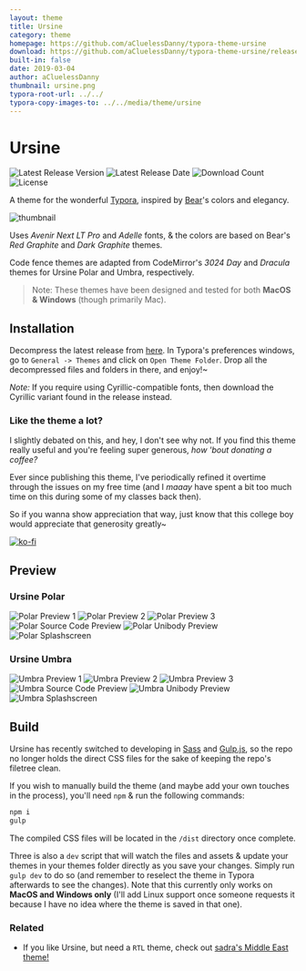 ```yaml
---
layout: theme
title: Ursine
category: theme
homepage: https://github.com/aCluelessDanny/typora-theme-ursine
download: https://github.com/aCluelessDanny/typora-theme-ursine/releases/latest
built-in: false
date: 2019-03-04
author: aCluelessDanny
thumbnail: ursine.png
typora-root-url: ../../
typora-copy-images-to: ../../media/theme/ursine
---
```


# Ursine

![Latest Release Version](https://img.shields.io/github/v/release/aCluelessDanny/typora-theme-ursine)
![Latest Release Date](https://img.shields.io/github/release-date/aCluelessDanny/typora-theme-ursine)
![Download Count](https://img.shields.io/github/downloads/aCluelessDanny/typora-theme-ursine/total)
![License](https://img.shields.io/github/license/aCluelessDanny/typora-theme-ursine)

A theme for the wonderful [Typora](https://typora.io), inspired by [Bear](https://bear.app)'s colors and elegancy.

![thumbnail](../../media/theme/ursine/thumbnail.png)

Uses *Avenir Next LT Pro* and *Adelle* fonts, & the colors are based on Bear's *Red Graphite* and *Dark Graphite* themes.

Code fence themes are adapted from CodeMirror's *3024 Day* and *Dracula* themes for Ursine Polar and Umbra, respectively.

> Note: These themes have been designed and tested for both **MacOS & Windows** (though primarily Mac).

## Installation

Decompress the latest release from [here](https://github.com/aCluelessDanny/typora-theme-ursine/releases). In Typora's preferences windows, go to `General -> Themes` and click on `Open Theme Folder`. Drop all the decompressed files and folders in there, and enjoy!~

*Note:* If you require using Cyrillic-compatible fonts, then download the Cyrillic variant found in the release instead.

### Like the theme a lot?

I slightly debated on this, and hey, I don't see why not. If you find this theme really useful and you're feeling super generous, *how 'bout donating a coffee?*

Ever since publishing this theme, I've periodically refined it overtime through the issues on my free time (and I *maaay* have spent a bit too much time on this during some of my classes back then).

So if you wanna show appreciation that way, just know that this college boy would appreciate that generosity greatly~

[![ko-fi](https://www.ko-fi.com/img/githubbutton_sm.svg)](https://ko-fi.com/clueless)

## Preview

### Ursine Polar

![Polar Preview 1](../../media/theme/ursine/polar-1.png)
![Polar Preview 2](../../media/theme/ursine/polar-2.png)
![Polar Preview 3](../../media/theme/ursine/polar-3.png)
![Polar Source Code Preview](../../media/theme/ursine/polar-source.png)
![Polar Unibody Preview](../../media/theme/ursine/polar-unibody.png)
![Polar Splashscreen](../../media/theme/ursine/polar-splashscreen.png)

### Ursine Umbra

![Umbra Preview 1](../../media/theme/ursine/umbra-1.png)
![Umbra Preview 2](../../media/theme/ursine/umbra-2.png)
![Umbra Preview 3](../../media/theme/ursine/umbra-3.png)
![Umbra Source Code Preview](../../media/theme/ursine/umbra-source.png)
![Umbra Unibody Preview](../../media/theme/ursine/umbra-unibody.png)
![Umbra Splashscreen](../../media/theme/ursine/umbra-splashscreen.png)

## Build

Ursine has recently switched to developing in [Sass](https://sass-lang.com/) and [Gulp.js](https://gulpjs.com/), so the repo no longer holds the direct CSS files for the sake of keeping the repo's filetree clean.

If you wish to manually build the theme (and maybe add your own touches in the process), you'll need `npm` & run the following commands:

```bash
npm i
gulp
```

The compiled CSS files will be located in the `/dist` directory once complete.

Three is also a `dev` script that will watch the files and assets & update your themes in your themes folder directly as you save your changes. Simply run `gulp dev` to do so (and remember to reselect the theme in Typora afterwards to see the changes). Note that this currently only works on **MacOS and Windows only** (I'll add Linux support once someone requests it because I have no idea where the theme is saved in that one).

### Related

- If you like Ursine, but need a `RTL` theme, check out [sadra's Middle East theme!](https://github.com/sadra/middle-east)
